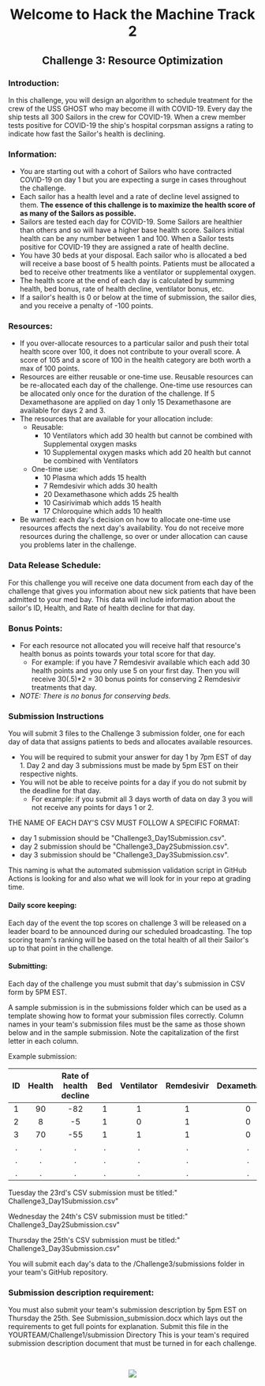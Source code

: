 <center>
  <h1>Welcome to Hack the Machine Track 2</h1>
  <h2>Challenge 3: Resource Optimization</h3>
</center>

<h3> Introduction: </h3>

In this challenge, you will design an algorithm to schedule treatment for the crew of the USS GHOST who may become ill with COVID-19. Every day the ship tests all 300 Sailors in the crew for COVID-19. When a crew member tests positive for COVID-19 the ship's hospital corpsman assigns a rating to indicate how fast the Sailor's health is declining.

<h3> Information: </h3>

*	You are starting out with a cohort of Sailors who have contracted COVID-19 on day 1 but you are expecting a surge in cases throughout the challenge.
*	Each sailor has a health level and a rate of decline level assigned to them. __The essence of this challenge is to maximize the health score of as many of the Sailors as possible.__
*	Sailors are tested each day for COVID-19. Some Sailors are healthier than others and so will have a higher base health score.  Sailors initial health can be any number between 1 and 100.  When a Sailor tests positive for COVID-19 they are assigned a rate of health decline.
*	You have 30 beds at your disposal. Each sailor who is allocated a bed will receive a base boost of 5 health points. Patients must be allocated a bed to receive other treatments like a ventilator or supplemental oxygen.
*	The health score at the end of each day is calculated by summing health, bed bonus, rate of health decline, ventilator bonus, etc.
*	If a sailor's health is 0 or below at the time of submission, the sailor dies, and you receive a penalty of -100 points.

<h3> Resources: </h3>

*	If you over-allocate resources to a particular sailor and push their total health score over 100, it does not contribute to your overall score. A score of 105 and a score of 100 in the health category are both worth a max of 100 points.
*	Resources are either reusable or one-time use.  Reusable resources can be re-allocated each day of the challenge.  One-time use resources can be allocated only once for the duration of the challenge.  If 5 Dexamethasone are applied on day 1 only 15 Dexamethasone are available for days 2 and 3.
*	The resources that are available for your allocation include:
    * Reusable:
      * 10 Ventilators which add 30 health but cannot be combined with Supplemental oxygen masks
      * 10 Supplemental oxygen masks which add 20 health but cannot be combined with Ventilators
    * One-time use:
	    * 10 Plasma which adds 15 health
	    * 7 Remdesivir which adds 30 health
	    * 20 Dexamethasone which adds 25 health
	    * 10 Casirivimab which adds 15 health
	    * 17 Chloroquine which adds 10 health
*	Be warned: each day's decision on how to allocate one-time use resources affects the next day's availability. You do not receive more resources during the challenge, so over or under allocation can cause you problems later in the challenge.


<h3> Data Release Schedule: </h3>

For this challenge you will receive one data document from each day of the challenge that gives you information about new sick patients that have been admitted to your med bay. This data will include information about the sailor's ID, Health, and Rate of health decline for that day.

<h3> Bonus Points:</h3>

*	For each resource not allocated you will receive half that resource's health bonus as points towards your total score for that day.
    * For example: if you have 7 Remdesivir available which each add 30 health points and you only use 5 on your first day. Then you will receive 30(.5)*2 = 30 bonus points for conserving 2 Remdesivir treatments that day.  
*	_NOTE: There is no bonus for conserving beds._

<h3> Submission Instructions</h3>

You will submit 3 files to the Challenge 3 submission folder, one for each day of data that assigns patients to beds and allocates available resources.

*	You will be required to submit your answer for day 1 by 7pm EST of day 1. Day 2 and day 3 submissions must be made by 5pm EST on their respective nights.
*	You will not be able to receive points for a day if you do not submit by the deadline for that day.
    * For example: if you submit all 3 days worth of data on day 3 you will not receive any points for days 1 or 2.

THE NAME OF EACH DAY'S CSV MUST FOLLOW A SPECIFIC FORMAT:
* day 1 submission should be "Challenge3_Day1Submission.csv".
* day 2 submission should be "Challenge3_Day2Submission.csv".
* day 3 submission should be "Challenge3_Day3Submission.csv".

This naming is what the automated submission validation script in GitHub Actions is looking for and also what we will look for in your repo at grading time.

  <h4> Daily score keeping: </h4>

  Each day of the event the top scores on challenge 3 will be released on a leader board to be announced during our scheduled broadcasting. The top scoring team's ranking will be based on the total health of all their Sailor's up to that point in the challenge.

  <h4>  Submitting:</h4>

  Each day of the challenge you must submit that day's submission in CSV form by 5PM EST.

A sample submission is in the submissions folder which can be used as a template showing how to format your submission files correctly.  Column names in your team's submission files must be the same as those shown below and in the sample submission.  Note the capitalization of the first letter in each column.

Example submission:


| ID | Health | Rate of health decline | Bed | Ventilator | Remdesivir | Dexamethasone | Plasma | Casirivimab | Supplemental oxygen | Chloroquine | Total |
|:------------:|:------:|:----------------------:|:----:|:----------:|:------:|:----------:|:-------------:|:--------:|:------------:|:--------:|:-----:|
| 1 | 90 | -82 | 1 | 1 | 1 | 0 | 1 | 0 | 0 | 0 | 88 |
| 2 | 8  | -5  | 1 | 0 | 1 | 0 | 1 | 0 | 1 | 0 | 73 |
| 3 | 70 | -55 | 1 | 1 | 1 | 0 | 1 | 0 | 0 | 0 | 95 |
| . |  . | .   | . | . | . | . | . | . | . | . | . |
| . |  . | .   | . | . | . | . | . | . | . | . | . |
| . |  . | .   | . | . | . | . | . | . | . | . | . |


Tuesday the 23rd's CSV submission must be titled:" Challenge3_Day1Submission.csv"

Wednesday the 24th's CSV submission must be titled:" Challenge3_Day2Submission.csv"

Thursday the 25th's CSV submission must be titled:" Challenge3_Day3Submission.csv"

You will submit each day's data to the /Challenge3/submissions folder in your team's GitHub repository.


  <h3>  Submission description requirement:</h3>

You must also submit your team's submission description by 5pm EST on Thursday the 25th. See Submission_submission.docx which lays out the requirements to get full points for explanation.
Submit this file in the YOURTEAM/Challenge1/submission Directory
This is your team's required submission description document that must be turned in for each challenge.

<br>
  <p align="center">
    <img src="https://github.com/TRACK2-DATA-SCIENCE-2021/template-repo/blob/main/.github/images/Challenge3_image1.png" />
  </p>
</br>
